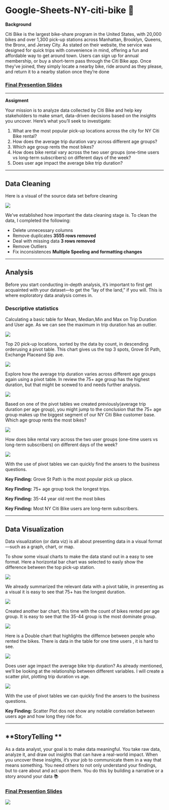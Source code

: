 # Google-Sheets-NY-citi-bike 🚴

**Background** 

 Citi Bike is the largest bike-share program in the United States, with 20,000 bikes and over 1,300 pick-up stations across Manhattan, Brooklyn, Queens, the Bronx, and Jersey City. As stated on their website, the service was designed for quick trips with convenience in mind, offering a fun and affordable way to get around town. Users can sign up for annual membership, or buy a short-term pass through the Citi Bike app. Once they’ve joined, they simply locate a nearby bike, ride around as they please, and return it to a nearby station once they’re done 

### [Final Presention Slides](https://github.com/sgreenley/google-sheets-NY-citi-bike/blob/main/NY%20Citi%20Bike%20Analysis.pdf)

***

**Assigment**

Your mission is to analyze data collected by Citi Bike and help key stakeholders to make smart, data-driven decisions based on the insights you uncover. Here’s what you’ll seek to investigate:

 1. What are the most popular pick-up locations across the city for NY Citi Bike rental?
 2. How does the average trip duration vary across different age groups?
 3. Which age group rents the most bikes?
 4. How does bike rental vary across the two user groups (one-time users vs long-term subscribers) on different days of the week?
 5. Does user age impact the average bike trip duration?
***
## **Data Cleaning** 

Here is a visual of the source data set before cleaning 

<image src="https://github.com/sgreenley/google-sheets-NY-citi-bike/blob/main/assets/Ny%20unclean.png" >

We’ve established how important the data cleaning stage is. To clean the data, I completed the following: 
- Delete unnecessary columns 
- Remove duplicates **3555 rows removed** 
- Deal with missing data **3 rows removed** 
- Remove Outliers
- Fix inconsistences **Multiple Speeling and formatting changes**
***

## **Analysis** 
Before you start conducting in-depth analysis, it’s important to first get acquainted with your dataset—to get the “lay of the land,” if you will. This is where exploratory data analysis comes in.

### Descriptive statistics 

Calculating a basic table for Mean, Median,Min and Max on Trip Duration and User age. As we can see the maximum in trip duration has an outlier. 

<image src="https://github.com/sgreenley/google-sheets-NY-citi-bike/blob/main/assets/Desc%20Stat.png" >

Top 20 pick-up locations, sorted by the data by count, in descending orderusing a pivot table. This chart gives us the top 3 spots, Grove St Path, Exchange Placeand Sip ave. 

<image src="https://github.com/sgreenley/google-sheets-NY-citi-bike/blob/main/assets/Desc%20Count.png" >

Explore how the average trip duration varies across different age groups again using a pivot table. In review the 75+ age group has the highest duration, but that might be scewed to and needs further analysis. 

<image src="https://github.com/sgreenley/google-sheets-NY-citi-bike/blob/main/assets/Desc%20Dur.png" >

Based on one of the pivot tables we created previously(average trip duration per age group), you might jump to the conclusion that the 75+ age group makes up the biggest segment of our NY Citi Bike customer base. Which age group rents the most bikes? 

<image src="https://github.com/sgreenley/google-sheets-NY-citi-bike/blob/main/assets/Desc%20Most.png" >

How does bike rental vary across the two user groups (one-time users vs long-term subscribers) on different days of the week? 

<image src="https://github.com/sgreenley/google-sheets-NY-citi-bike/blob/main/assets/Desc%20Sub.png" >

With the use of pivot tables we can quickly find the ansers to the business questions.

**Key Finding:** Grove St Path is the most popular pick up place.

**Key Finding:** 75+ age group took the longest trips.

**Key Finding:**  35-44 year old rent the most bikes

**Key Finding:**  Most NY Citi Bike users are long-term subscribers. 
***
## **Data Visualization**

Data visualization (or data viz) is all about presenting data in a visual format—such as a graph, chart, or map.

To show some visual charts to make the data stand out in a easy to see format. Here a horizontal bar chart was selected to easly show the difference between the top pick-up station. 

<image src="https://github.com/sgreenley/google-sheets-NY-citi-bike/blob/main/assets/Graph%20top%20.png" >

We already summarized the relevant data with a pivot table, in presenting as a visual it is easy to see that 75+ has the longest duration. 

<image src="https://github.com/sgreenley/google-sheets-NY-citi-bike/blob/main/assets/Graph%20Dur.png" >

 Created another bar chart, this time with the count of bikes rented per age group. It is easy to see that the 35-44 group is the most dominate group. 

 <image src="https://github.com/sgreenley/google-sheets-NY-citi-bike/blob/main/assets/Graph%20Num.png" >

 Here is a Double chart that highlights the differnce between people who rented the bikes. There is data in the table for one time users , it is hard to see. 

 <image src="https://github.com/sgreenley/google-sheets-NY-citi-bike/blob/main/assets/Graph%20Rent.png" >

Does user age impact the average bike trip duration? As already mentioned, we’ll be looking at the relationship between different variables. I will create a scatter plot, plotting trip duration vs age. 

<image src="https://github.com/sgreenley/google-sheets-NY-citi-bike/blob/main/assets/Gaph%20Scat.png" >

With the use of pivot tables we can quickly find the ansers to the business questions.

**Key Finding:** Scatter Plot dos not show any notable correlation between users age and how long they ride for. 
***

## **StoryTelling **

As a data analyst, your goal is to make data meaningful. You take raw data, analyze it, and draw out insights that can have a real-world impact. When you uncover these insights, it’s your job to communicate them in a way that means something. You need others to not only understand your findings, but to care about and act upon them. You do this by building a narrative or a story around your data 📚


### [Final Presention Slides](https://github.com/sgreenley/google-sheets-NY-citi-bike/blob/main/NY%20Citi%20Bike%20Analysis.pdf)

<image src="https://github.com/sgreenley/google-sheets-NY-citi-bike/blob/main/assets/Storry%20Telling%20.png" >
